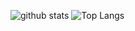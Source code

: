 ![github stats](https://github-readme-stats.vercel.app/api?username=nkjzm&show_icons=true&theme=tokyonight&count_private=true&hide=contribs&line_height=24)
![Top Langs](https://github-readme-stats.vercel.app/api/top-langs/?username=nkjzm&theme=tokyonight&layout=compact)
